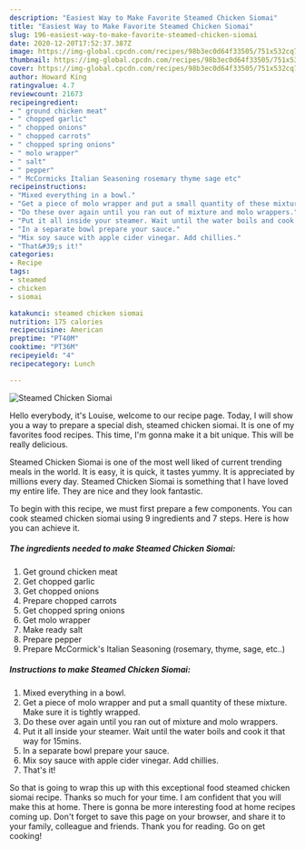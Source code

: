 ```yaml
---
description: "Easiest Way to Make Favorite Steamed Chicken Siomai"
title: "Easiest Way to Make Favorite Steamed Chicken Siomai"
slug: 196-easiest-way-to-make-favorite-steamed-chicken-siomai
date: 2020-12-20T17:52:37.387Z
image: https://img-global.cpcdn.com/recipes/98b3ec0d64f33505/751x532cq70/steamed-chicken-siomai-recipe-main-photo.jpg
thumbnail: https://img-global.cpcdn.com/recipes/98b3ec0d64f33505/751x532cq70/steamed-chicken-siomai-recipe-main-photo.jpg
cover: https://img-global.cpcdn.com/recipes/98b3ec0d64f33505/751x532cq70/steamed-chicken-siomai-recipe-main-photo.jpg
author: Howard King
ratingvalue: 4.7
reviewcount: 21673
recipeingredient:
- " ground chicken meat"
- " chopped garlic"
- " chopped onions"
- " chopped carrots"
- " chopped spring onions"
- " molo wrapper"
- " salt"
- " pepper"
- " McCormicks Italian Seasoning rosemary thyme sage etc"
recipeinstructions:
- "Mixed everything in a bowl."
- "Get a piece of molo wrapper and put a small quantity of these mixture. Make sure it is tightly wrapped."
- "Do these over again until you ran out of mixture and molo wrappers."
- "Put it all inside your steamer. Wait until the water boils and cook it that way for 15mins."
- "In a separate bowl prepare your sauce."
- "Mix soy sauce with apple cider vinegar. Add chillies."
- "That&#39;s it!"
categories:
- Recipe
tags:
- steamed
- chicken
- siomai

katakunci: steamed chicken siomai 
nutrition: 175 calories
recipecuisine: American
preptime: "PT40M"
cooktime: "PT36M"
recipeyield: "4"
recipecategory: Lunch

---
```



![Steamed Chicken Siomai](https://img-global.cpcdn.com/recipes/98b3ec0d64f33505/751x532cq70/steamed-chicken-siomai-recipe-main-photo.jpg)

Hello everybody, it's Louise, welcome to our recipe page. Today, I will show you a way to prepare a special dish, steamed chicken siomai. It is one of my favorites food recipes. This time, I'm gonna make it a bit unique. This will be really delicious.



Steamed Chicken Siomai is one of the most well liked of current trending meals in the world. It is easy, it is quick, it tastes yummy. It is appreciated by millions every day. Steamed Chicken Siomai is something that I have loved my entire life. They are nice and they look fantastic.


To begin with this recipe, we must first prepare a few components. You can cook steamed chicken siomai using 9 ingredients and 7 steps. Here is how you can achieve it.

<!--inarticleads1-->

##### The ingredients needed to make Steamed Chicken Siomai:

1. Get  ground chicken meat
1. Get  chopped garlic
1. Get  chopped onions
1. Prepare  chopped carrots
1. Get  chopped spring onions
1. Get  molo wrapper
1. Make ready  salt
1. Prepare  pepper
1. Prepare  McCormick&#39;s Italian Seasoning (rosemary, thyme, sage, etc..)




<!--inarticleads2-->

##### Instructions to make Steamed Chicken Siomai:

1. Mixed everything in a bowl.
1. Get a piece of molo wrapper and put a small quantity of these mixture. Make sure it is tightly wrapped.
1. Do these over again until you ran out of mixture and molo wrappers.
1. Put it all inside your steamer. Wait until the water boils and cook it that way for 15mins.
1. In a separate bowl prepare your sauce.
1. Mix soy sauce with apple cider vinegar. Add chillies.
1. That&#39;s it!




So that is going to wrap this up with this exceptional food steamed chicken siomai recipe. Thanks so much for your time. I am confident that you will make this at home. There is gonna be more interesting food at home recipes coming up. Don't forget to save this page on your browser, and share it to your family, colleague and friends. Thank you for reading. Go on get cooking!

